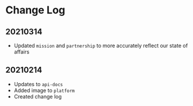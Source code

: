 # Change Log

## 20210314

* Updated `mission` and `partnership` to more accurately reflect our state of affairs

## 20210214

* Updates to `api-docs`
* Added image to `platform`
* Created change log